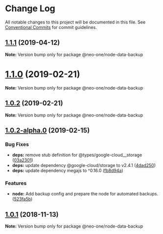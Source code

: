 # Change Log

All notable changes to this project will be documented in this file.
See [Conventional Commits](https://conventionalcommits.org) for commit guidelines.

## [1.1.1](https://github.com/neo-one-suite/neo-one/compare/@neo-one/node-data-backup@1.1.0...@neo-one/node-data-backup@1.1.1) (2019-04-12)

**Note:** Version bump only for package @neo-one/node-data-backup





# [1.1.0](https://github.com/neo-one-suite/neo-one/compare/@neo-one/node-data-backup@1.0.2...@neo-one/node-data-backup@1.1.0) (2019-02-21)

**Note:** Version bump only for package @neo-one/node-data-backup





## [1.0.2](https://github.com/neo-one-suite/neo-one/compare/@neo-one/node-data-backup@1.0.2-alpha.0...@neo-one/node-data-backup@1.0.2) (2019-02-21)

**Note:** Version bump only for package @neo-one/node-data-backup





## [1.0.2-alpha.0](https://github.com/neo-one-suite/neo-one/compare/@neo-one/node-data-backup@1.0.1...@neo-one/node-data-backup@1.0.2-alpha.0) (2019-02-15)


### Bug Fixes

* **deps:** remove stub definition for @types/google-cloud__storage ([03a2301](https://github.com/neo-one-suite/neo-one/commit/03a2301))
* **deps:** update dependency @google-cloud/storage to v2.4.1 ([4dad250](https://github.com/neo-one-suite/neo-one/commit/4dad250))
* **deps:** update dependency megajs to ^0.16.0 ([fb8d94a](https://github.com/neo-one-suite/neo-one/commit/fb8d94a))


### Features

* **node:** Add backup config and prepare the node for automated backups. ([523fa5b](https://github.com/neo-one-suite/neo-one/commit/523fa5b))





## [1.0.1](https://github.com/neo-one-suite/neo-one/compare/@neo-one/node-data-backup@1.0.0...@neo-one/node-data-backup@1.0.1) (2018-11-13)

**Note:** Version bump only for package @neo-one/node-data-backup
